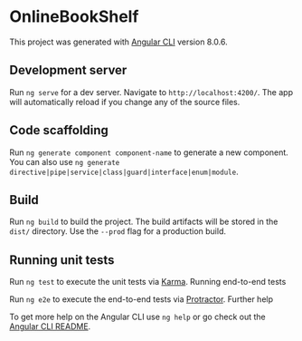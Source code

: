 # OnlineBookShelf

This project was generated with [Angular CLI](https://github.com/angular/angular-cli) version 8.0.6.

## Development server

Run `ng serve` for a dev server. Navigate to `http://localhost:4200/`. The app will automatically reload if you change any of the source files.

## Code scaffolding

Run `ng generate component component-name` to generate a new component. You can also use `ng generate directive|pipe|service|class|guard|interface|enum|module`.

## Build

Run `ng build` to build the project. The build artifacts will be stored in the `dist/` directory. Use the `--prod` flag for a production build.

## Running unit tests

Run `ng test` to execute the unit tests via [Karma](https://karma-runner.github.io).
 Running end-to-end tests

Run `ng e2e` to execute the end-to-end tests via [Protractor](http://www.protractortest.org/).
 Further help

To get more help on the Angular CLI use `ng help` or go check out the [Angular CLI README](https://github.com/angular/angular-cli/blob/master/README.md).
